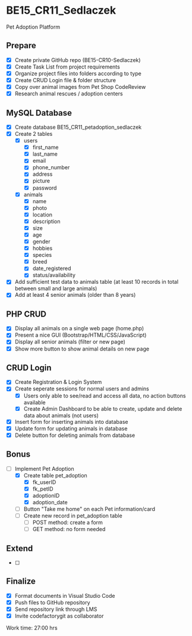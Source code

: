 # BE15_CR11_Sedlaczek
Pet Adoption Platform

## Prepare
- [x] Create private GitHub repo (BE15-CR10-Sedlaczek)
- [x] Create Task List from project requirements
- [x] Organize project files into folders according to type
- [x] Create CRUD Login file & folder structure
- [x] Copy over animal images from Pet Shop CodeReview
- [x] Research animal rescues / adoption centers

## MySQL Database 
- [x] Create database BE15_CR11_petadoption_sedlaczek
- [x] Create 2 tables
  - [x] users
    - [x] first_name
    - [x] last_name
    - [x] email
    - [x] phone_number
    - [x] address
    - [x] picture
    - [x] password
  - [x] animals
    - [x] name
    - [x] photo
    - [x] location
    - [x] description
    - [x] size
    - [x] age
    - [x] gender
    - [x] hobbies
    - [x] species
    - [x] breed
    - [x] date_registered
    - [x] status/availability
- [x] Add sufficient test data to animals table (at least 10 records in total between small and large animals)
- [x] Add at least 4 senior animals (older than 8 years)

## PHP CRUD
- [x] Display all animals on a single web page (home.php)
- [x] Present a nice GUI (Bootstrap/HTML/CSS/JavaScript)
- [x] Display all senior animals (filter or new page)
- [x] Show more button to show animal details on new page

## CRUD Login
- [x] Create Registration & Login System
- [x] Create seperate sessions for normal users and admins
  - [x] Users only able to see/read and access all data, no action buttons available
  - [x] Create Admin Dashboard to be able to create, update and delete data about animals (not users) 
- [x] Insert form for inserting animals into database
- [x] Update form for updating animals in database
- [x] Delete button for deleting animals from database

## Bonus
- [ ] Implement Pet Adoption
  - [x] Create table pet_adoption
    - [x] fk_userID
    - [x] fk_petID
    - [x] adoptionID
    - [x] adoption_date
  - [ ] Button "Take me home" on each Pet information/card
  - [ ] Create new record in pet_adoption table
    - [ ] POST method: create a form
    - [ ] GET method: no form needed

## Extend
- [ ] 

## Finalize
- [x] Format documents in Visual Studio Code
- [x] Push files to GitHub repository
- [x] Send repository link through LMS
- [x] Invite codefactorygit as collaborator

Work time: 27:00 hrs